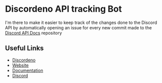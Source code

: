 # Discordeno API tracking Bot

I'm there to make it easier to keep track of the changes done to the Discord API by automatically opening an issue for every new commit made to the [Discord API Docs](https://github.com/discord/discord-api-docs) repository

## Useful Links

-   [Discordeno](https://github.com/discordeno/discordeno)
-   [Website](https://discordeno.github.io/discordeno/)
-   [Documentation](https://doc.deno.land/https/deno.land/x/discordeno/mod.ts)
-   [Discord](https://discord.com/invite/5vBgXk3UcZ)
